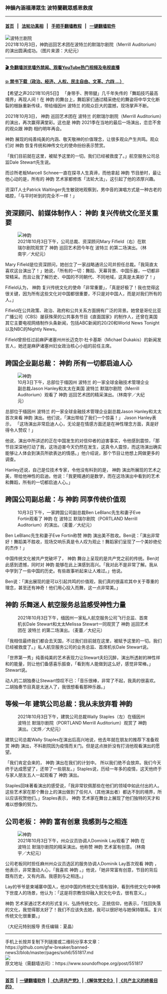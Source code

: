 ### 神韻內涵福澤眾生 波特蘭觀眾感恩救度
------------------------

#### [首页](https://github.com/gfw-breaker/banned-news3/blob/master/README.md) &nbsp;&nbsp;|&nbsp;&nbsp; [法轮功真相](https://github.com/begood0513/basic/blob/master/README.md)  &nbsp;&nbsp;|&nbsp;&nbsp; [手把手翻墙教程](https://github.com/gfw-breaker/guides/wiki)  &nbsp;&nbsp;|&nbsp;&nbsp; [一键翻墙软件](https://github.com/gfw-breaker/nogfw/blob/master/README.md)  



<div><img alt="波特兰剧院" src="https://img.soundofhope.org/2021-10/1633438925405.jpg"/>
<br/><figcaption class="caption">
 2021年10月3日，神韵巡回艺术团在波特兰的默瑞尔剧院（Merrill Auditorium）的演出圆满成功。（图片来源：大纪元）
</figcaption></div><hr/>

#### [ 🎬  免翻墙浏览墙外禁闻、观看YouTube热门视频及电视直播](https://github.com/gfw-breaker/HelloWorld)

#### [ 💥  禁书下载（政治、经济、人权、民主自由、文革、六四 ...）](https://github.com/gfw-breaker/books/blob/master/README.md)

<div><div class="Content__Wrapper sc-1bvya0-0 grZQxZ">
 <p class="meta-top">
  <span class="meta">
   【希望之声2021年10月5日】
  </span>
  「身带手、胯带腿」几千年失传的「舞蹈技巧最高境界」再现人间！在
  <ok href="/term/16755">
   神韵
  </ok>
  的舞台上，舞蹈家们通过精采绝伦的舞姿将中华文化断裂的根脉重新传续，带给缅因州
  <ok href="/term/143380">
   波特兰
  </ok>
  的观众巨大的震撼，现场掌声不断。
 </p>
 <p>
  2021年10月3日，
  <ok href="/term/16755">
   神韵
  </ok>
  巡回艺术团在
  <ok href="/term/143380">
   波特兰
  </ok>
  的默瑞尔剧院（Merrill Auditorium）的演出，再次赢得满堂彩。这也是
  <ok href="/term/16755">
   神韵
  </ok>
  2021季在当地的最后一场演出，恋恋不舍的观众跟
  <ok href="/term/16755">
   神韵
  </ok>
  相约明年再会。
 </p>
 <div class="AD_Embed__Wrap-sc-1xslmin-0 igMuqX module desktop">
  <div>
  </div>
 </div>
 <p>
  <ok href="/term/16755">
   神韵
  </ok>
  展现的纯善纯美的内涵、敬天敬神的价值理念，让很多观众产生共鸣。观众们对
  <ok href="/term/16755">
   神韵
  </ok>
  恢复传统和神传文化的使命纷纷表示赞赏。
 </p>
 <p>
  「我们目前就在这里，被赋予这里的一切。我们已经被救度了。」航空服务公司总监Dale Stewart先生说。
 </p>
 <p>
  而诊所老板Marcell Schnee一直在探寻人生真谛，而他拿起
  <ok href="/term/16755">
   神韵
  </ok>
  节目册时，最让他心动的是，所有的
  <ok href="/term/16755">
   神韵
  </ok>
  艺术家都修炼「法轮大法」，这引起了他的浓厚兴趣。
 </p>
 <p>
  资深IT人士Patrick Waltinger先生敏锐地观察到，男中音的演唱方式是一种古老的唱腔，「与平时听到的完全不一样！」
 </p>
 <h2>
  资深顾问、前媒体制作人：
  <ok href="/term/16755">
   神韵
  </ok>
  复兴传统文化至关重要
 </h2>
 <figure aria-describedby="caption-attachment-13279354" id="attachment_13279354">
  <ok href="https://i.epochtimes.com/assets/uploads/2021/10/id13279354-2110031713472153.jpg" target="_blank">
   <img alt="神韵" src="https://i.epochtimes.com/assets/uploads/2021/10/id13279354-2110031713472153-600x400.jpg" title="神韵"/>
  </ok>
  <br/><figcaption id="caption-attachment-13279354">
   2021年10月3日下午，公司总裁、资深顾问Mary Fifield（右）在默瑞尔剧院观赏了
   <ok href="/term/16755">
    神韵
   </ok>
   巡回艺术团今年在
   <ok href="/term/143380">
    波特兰
   </ok>
   的第二场演出。（林南宇／大纪元）
  </figcaption>
 </figure>
 <p>
  Mary Fifield是位资深顾问，她创立了一家战略通讯公司并担任总裁。「我简直太喜欢这台演出了！」她说，「所有的一切：舞蹈、天幕背景、中国乐器，一切都非常精采。而且让我了解历史、中国的不同朝代、不同地域，这真是太美妙了！」
 </p>
 <p>
  Fifield认为，
  <ok href="/term/16755">
   神韵
  </ok>
  复兴传统文化的使命「非常重要」，「真是好极了！我也觉得这很关键，因为所有这些文化对中国都很重要，不只是对中国人，而是对我们所有的人。」
 </p>
 <p>
  Fifield在公共政策、政治、政府和公共关系方面拥有广泛的背景。她曾是哥伦比亚广播公司（CBS）屡获殊荣的公共事务节目《直面国家》的制作人，还曾在美国其它主要电视网络制作头条新闻，包括ABC新闻的20/20和World News Tonight以及NBC的Nightly News。
 </p>
 <p>
  Fifield曾担任过前麻萨诸塞州州长迈克尔·杜卡基斯（Michael Dukakis）的新闻发言人，她还是麻萨诸塞州妇女政治核心小组的前任主席。
 </p>
 <h2>
  跨国企业副总裁：
  <ok href="/term/16755">
   神韵
  </ok>
  所有一切都启迪人心
 </h2>
 <figure aria-describedby="caption-attachment-13279363" id="attachment_13279363">
  <ok href="https://i.epochtimes.com/assets/uploads/2021/10/id13279363-2110031713592153.jpg" target="_blank">
   <img alt="神韵" src="https://i.epochtimes.com/assets/uploads/2021/10/id13279363-2110031713592153-600x401.jpg" title="神韵"/>
  </ok>
  <br/><figcaption id="caption-attachment-13279363">
   10月3日下午，总部位于缅因州
   <ok href="/term/143380">
    波特兰
   </ok>
   的一家全球金融技术管理企业副总裁Jason Hanley和太太在美国
   <ok href="/term/143380">
    波特兰
   </ok>
   默瑞尔剧院（Merrill Auditorium）观看了
   <ok href="/term/16755">
    神韵
   </ok>
   巡回艺术团的精采演出。（林南宇／大纪元）
  </figcaption>
 </figure>
 <p>
  总部位于缅因州
  <ok href="/term/143380">
   波特兰
  </ok>
  的一家全球金融技术管理企业副总裁Jason Hanley和太太首次来看
  <ok href="/term/16755">
   神韵
  </ok>
  演出。他们说，「演出带给了我们一个惊喜！」 Jason Hanley表示， 「这场演出非常启迪人心，无论是在情感方面还是在神性理念方面，真是好得令人赞叹！」
 </p>
 <p>
  他说，演出中所讲述的正在中国发生的对信仰者的迫害事实，令他感到震惊，「那节目深深地打动了我，这场迫害今天仍然在发生，这真令人震惊，而这场演出确实能够让人体会到演员所欲表达的情感。」他介绍说，那个节目让他想上网做更多的调查。
 </p>
 <p>
  Hanley还说，自己是位技术专家，令他没有料到的是，
  <ok href="/term/16755">
   神韵
  </ok>
  演出所展现的艺术之美，带给他神性的启迪。他说：「我更精通的是数学，而在这场演出中看到的艺术和舞蹈，所有的一切都启迪人心。」
 </p>
 <h2>
  跨国公司副总裁：与
  <ok href="/term/16755">
   神韵
  </ok>
  同享传统价值观
 </h2>
 <figure aria-describedby="caption-attachment-13279369" id="attachment_13279369">
  <ok href="https://i.epochtimes.com/assets/uploads/2021/10/id13279369-2110031623032153.jpg" target="_blank">
   <img alt="" src="https://i.epochtimes.com/assets/uploads/2021/10/id13279369-2110031623032153-600x400.jpg" title=""/>
  </ok>
  <br/><figcaption id="caption-attachment-13279369">
   10月3日下午，一家跨国公司副总裁Ben LeBlanc先生和妻子Eve Fortin观看了
   <ok href="/term/16755">
    神韵
   </ok>
   在
   <ok href="/term/143380">
    波特兰
   </ok>
   默瑞尔剧院（PORTLAND Merrill Auditorium）的演出。（麦蕾／大纪元）
  </figcaption>
 </figure>
 <p>
  Ben LeBlanc先生和妻子Eve Fortin称赞
  <ok href="/term/16755">
   神韵
  </ok>
  演出美不胜收。Ben说：「演出非常好！舞蹈美不胜收，现场交响乐真是令人叹为观止！舞蹈家们呈现了一个美妙绝伦的杰作！」
 </p>
 <p>
  中国传统文化被共产党破坏了，
  <ok href="/term/16755">
   神韵
  </ok>
  舞台上呈现的是共产党之前的传统。Ben对此感到遗憾，同时对
  <ok href="/term/16755">
   神韵
  </ok>
  能够在此上演感到高兴。「我对此不是非常了解。我从中学到了一些中国的历史。有些故事听起来让人难过。」他说。
 </p>
 <p>
  Ben说：「演出展现的是可以引起共鸣的价值观，我们真的很喜欢其中关于尊重的理念，甚至还有神奇！他们用心投入而舞，这一点非常美。」
 </p>
 <h2>
  <ok href="/term/16755">
   神韵
  </ok>
  乐舞迷人 航空服务总监感受神性力量
 </h2>
 <figure aria-describedby="caption-attachment-13279376" id="attachment_13279376">
  <ok href="https://i.epochtimes.com/assets/uploads/2021/10/id13279376-2110031656582153.jpg" target="_blank">
   <img alt="" src="https://i.epochtimes.com/assets/uploads/2021/10/id13279376-2110031656582153-600x400.jpg" title=""/>
  </ok>
  <br/><figcaption id="caption-attachment-13279376">
   2021年10月3日下午，缅因州一家私人航空服务公司飞行总监、首席机长Dale Stewart和太太Melissa Stewart一同观赏了
   <ok href="/term/16755">
    神韵
   </ok>
   巡回艺术团在
   <ok href="/term/143380">
    波特兰
   </ok>
   的第二场演出。（麦蕾／大纪元）
  </figcaption>
 </figure>
 <p>
  「我相信最终我们都会去天国，不过我们目前就在这里，被赋予这里的一切。我们已经被救度了。」私人航空服务公司的业务总监、首席机长Dale Stewart说。
 </p>
 <p>
  「世界第一秀」纯善纯美的艺术表现力让Stewart夫妇沉醉，演出所透射的神性祥和的能量，则让他们备感喜乐振奋，「看到有人能做到这么好，感觉非常棒。」Stewart说。
 </p>
 <p>
  动人的二胡独奏让Stewart惊叹不已：「音乐很棒，非常了不起，我真的很喜欢。二胡独奏节目真是太迷人了，我很想看看那种乐器。」
 </p>
 <h2>
  等候一年 建筑公司总裁：我从未放弃看
  <ok href="/term/16755">
   神韵
  </ok>
 </h2>
 <figure aria-describedby="caption-attachment-13279378" id="attachment_13279378">
  <ok href="https://i.epochtimes.com/assets/uploads/2021/10/id13279378-2110031723102153.jpg" target="_blank">
   <img alt="" src="https://i.epochtimes.com/assets/uploads/2021/10/id13279378-2110031723102153-600x400.jpg" title=""/>
  </ok>
  <br/><figcaption id="caption-attachment-13279378">
   2021年10月3日下午，建筑公司总裁Wally Staples（左）在缅因州
   <ok href="/term/143380">
    波特兰
   </ok>
   默瑞尔剧院（PORTLAND Merrill Auditorium）观赏了
   <ok href="/term/16755">
    神韵
   </ok>
   演出。（文烨／大纪元）
  </figcaption>
 </figure>
 <p>
  建筑公司总裁Wally Staples在演出后高兴地说，他去年就在朋友的推荐下准备观赏
  <ok href="/term/16755">
   神韵
  </ok>
  演出，不料剧院因为疫情而关门。但是这点挫折没有打消他观看演出的愿望。
 </p>
 <p>
  「我们肯定会来的，
  <ok href="/term/16755">
   神韵
  </ok>
  演出在我们的计划中。 所以我们绝不会放弃。我们今天终于达成愿望了，还带了一些朋友。」Staples说，历经一年多的疫情，这天他终于与家人朋友五人一起观看了
  <ok href="/term/16755">
   神韵
  </ok>
  演出。
 </p>
 <p>
  Staples回味著看演出的感受说，「我非常钦佩那些在他们的领域中如此付出的人。这些艺术家在那个舞台上的演出做到了任何人（其他演出者）都达不到的境界，所以应该祝贺他们。」Staples表示，
  <ok href="/term/16755">
   神韵
  </ok>
  艺术家在舞台上展现了他们独特的天才和难以想像的努力。
 </p>
 <h2>
  公司老板：
  <ok href="/term/16755">
   神韵
  </ok>
  富有创意 我感到与之相连
 </h2>
 <figure aria-describedby="caption-attachment-13279388" id="attachment_13279388">
  <ok href="https://i.epochtimes.com/assets/uploads/2021/10/id13279388-2110031713502153.jpg" target="_blank">
   <img alt="神韵" src="https://i.epochtimes.com/assets/uploads/2021/10/id13279388-2110031713502153-600x401.jpg" title="神韵"/>
  </ok>
  <br/><figcaption id="caption-attachment-13279388">
   2021年10月3日下午，州众议员协调人Dominik Lay观看了
   <ok href="/term/16755">
    神韵
   </ok>
   在
   <ok href="/term/143380">
    波特兰
   </ok>
   默瑞尔剧院的精采演出。他称赞
   <ok href="/term/16755">
    神韵
   </ok>
   艺术富有创意。（林南宇／大纪元）
  </figcaption>
 </figure>
 <p>
  公司老板同时担任麻州州众议员选区的服务协调人Dominik Lay首次观看
  <ok href="/term/16755">
   神韵
  </ok>
  ，他表示，非常激动人心，「我喜欢
  <ok href="/term/16755">
   神韵
  </ok>
  。」他说，「她非常富有创意，节目的背后既有历史，又有内涵。我感到与之相连。」
 </p>
 <p>
  Lay的爷爷是柬埔寨中国人，他对中国的传统文化情有独钟，看到传统文化中神佛下世度人的场景，他认为：「这是将宗教信仰融入到文化中去，很有意义。」
 </p>
 <p>
  <ok href="/term/16755">
   神韵
  </ok>
  艺术家通过艺术的形式复兴、弘扬传统文化、正统信仰，他表示，「找回失落的文化，我觉得那太好了！我们不应该失去她，我可以很好地与她保持联系。复兴传统文化很重要。」
 </p>
 <p>
  （大纪元特别报导 责任编辑：夏晶）
 </p>
</div>
</div>
<hr/>
手机上长按并复制下列链接或二维码分享本文章：<br/>
https://github.com/gfw-breaker/banned-news3/blob/master/pages/soh6/551817.md <br/>
<a href='https://github.com/gfw-breaker/banned-news3/blob/master/pages/soh6/551817.md'><img src='https://github.com/gfw-breaker/banned-news3/blob/master/pages/soh6/551817.md.png'/></a> <br/>
原文地址（需翻墙访问）：https://www.soundofhope.org/post/551817


------------------------
#### [首页](https://github.com/gfw-breaker/banned-news3/blob/master/README.md) &nbsp;|&nbsp; [一键翻墙软件](https://github.com/gfw-breaker/nogfw/blob/master/README.md) &nbsp;| [《九评共产党》](https://github.com/gfw-breaker/9ping.md/blob/master/README.md#九评之一评共产党是什么) | [《解体党文化》](https://github.com/gfw-breaker/jtdwh.md/blob/master/README.md) | [《共产主义的终极目的》](https://github.com/gfw-breaker/gczydzjmd.md/blob/master/README.md)


<img src='http://gfw-breaker.win/banned-news3/pages/soh6/551817.md' width='0px' height='0px'/>